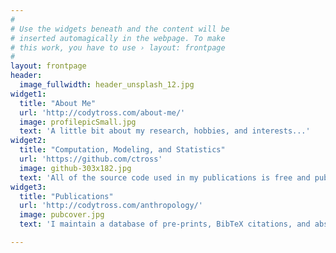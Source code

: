 ```yaml
---
#
# Use the widgets beneath and the content will be
# inserted automagically in the webpage. To make
# this work, you have to use › layout: frontpage
#
layout: frontpage
header:
  image_fullwidth: header_unsplash_12.jpg
widget1:
  title: "About Me"
  url: 'http://codytross.com/about-me/'
  image: profilepicSmall.jpg
  text: 'A little bit about my research, hobbies, and interests...'
widget2:
  title: "Computation, Modeling, and Statistics"
  url: 'https://github.com/ctross'
  image: github-303x182.jpg
  text: 'All of the source code used in my publications is free and publically available. Make it your own and do with it what you want. Grab your copy or clone whole projects at GitHub. Let me know what you use it for via Twitter <a href="http://twitter.com/mindismoving">@mindismoving</a>.'
widget3:
  title: "Publications"
  url: 'http://codytross.com/anthropology/'
  image: pubcover.jpg
  text: 'I maintain a database of pre-prints, BibTeX citations, and abstracts for all of my publications. Check them out <a href="http://codytross.com/anthropology/">here</a>.'. Also, the homepage of each publication has a comments section for discussion, questions, or critiques.'

---
```


